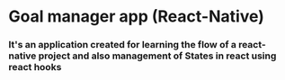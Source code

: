 # Goal manager app (React-Native)

### It's an application created for learning the flow of a react-native project and also management of States in react using react hooks
